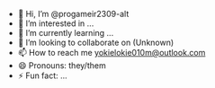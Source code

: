 - 👋 Hi, I’m @progameir2309-alt
- 👀 I’m interested in ...
- 🌱 I’m currently learning ...
- 💞️ I’m looking to collaborate on (Unknown)
- 📫 How to reach me yokielokie010m@outlook.com
- 😄 Pronouns: they/them
- ⚡ Fun fact: ...

<!---
progameir2309-alt/progameir2309-alt is a ✨ special ✨ repository because its `README.md` (this file) appears on your GitHub profile.
You can click the Preview link to take a look at your changes.
--->
